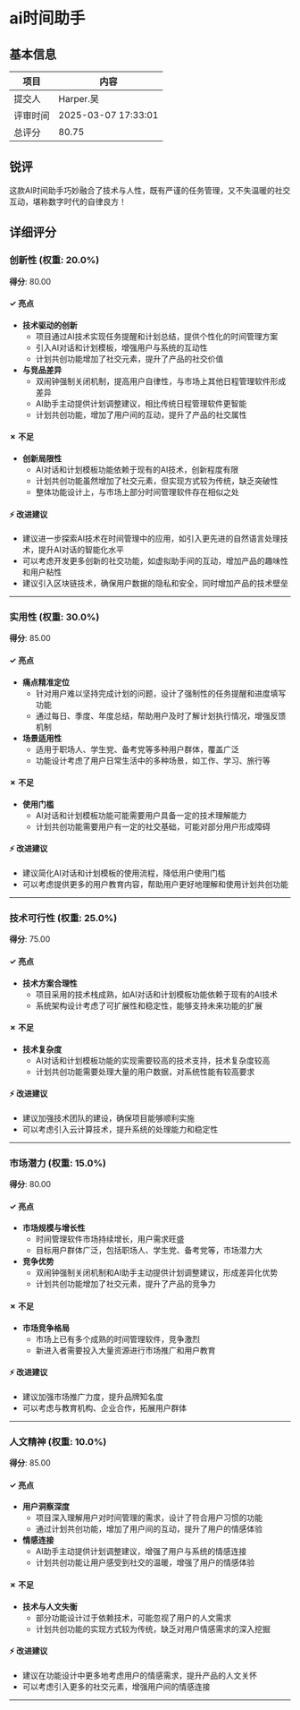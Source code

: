 # ai时间助手

## 基本信息

| 项目 | 内容 |
|------|------|
| 提交人 | Harper.吴 |
| 评审时间 | 2025-03-07 17:33:01 |
| 总评分 | 80.75 |

## 锐评

这款AI时间助手巧妙融合了技术与人性，既有严谨的任务管理，又不失温暖的社交互动，堪称数字时代的自律良方！

## 详细评分

### 创新性 (权重: 20.0%)

**得分**: 80.00

#### ✓ 亮点

* **技术驱动的创新**
  * 项目通过AI技术实现任务提醒和计划总结，提供个性化的时间管理方案
  * 引入AI对话和计划模板，增强用户与系统的互动性
  * 计划共创功能增加了社交元素，提升了产品的社交价值
* **与竞品差异**
  * 双闹钟强制关闭机制，提高用户自律性，与市场上其他日程管理软件形成差异
  * AI助手主动提供计划调整建议，相比传统日程管理软件更智能
  * 计划共创功能，增加了用户间的互动，提升了产品的社交属性

#### ✗ 不足

* **创新局限性**
  * AI对话和计划模板功能依赖于现有的AI技术，创新程度有限
  * 计划共创功能虽然增加了社交元素，但实现方式较为传统，缺乏突破性
  * 整体功能设计上，与市场上部分时间管理软件存在相似之处

#### ⚡ 改进建议

* 建议进一步探索AI技术在时间管理中的应用，如引入更先进的自然语言处理技术，提升AI对话的智能化水平
* 可以考虑开发更多创新的社交功能，如虚拟助手间的互动，增加产品的趣味性和用户粘性
* 建议引入区块链技术，确保用户数据的隐私和安全，同时增加产品的技术壁垒

---

### 实用性 (权重: 30.0%)

**得分**: 85.00

#### ✓ 亮点

* **痛点精准定位**
  * 针对用户难以坚持完成计划的问题，设计了强制性的任务提醒和进度填写功能
  * 通过每日、季度、年度总结，帮助用户及时了解计划执行情况，增强反馈机制
* **场景适用性**
  * 适用于职场人、学生党、备考党等多种用户群体，覆盖广泛
  * 功能设计考虑了用户日常生活中的多种场景，如工作、学习、旅行等

#### ✗ 不足

* **使用门槛**
  * AI对话和计划模板功能可能需要用户具备一定的技术理解能力
  * 计划共创功能需要用户有一定的社交基础，可能对部分用户形成障碍

#### ⚡ 改进建议

* 建议简化AI对话和计划模板的使用流程，降低用户使用门槛
* 可以考虑提供更多的用户教育内容，帮助用户更好地理解和使用计划共创功能

---

### 技术可行性 (权重: 25.0%)

**得分**: 75.00

#### ✓ 亮点

* **技术方案合理性**
  * 项目采用的技术栈成熟，如AI对话和计划模板功能依赖于现有的AI技术
  * 系统架构设计考虑了可扩展性和稳定性，能够支持未来功能的扩展

#### ✗ 不足

* **技术复杂度**
  * AI对话和计划模板功能的实现需要较高的技术支持，技术复杂度较高
  * 计划共创功能需要处理大量的用户数据，对系统性能有较高要求

#### ⚡ 改进建议

* 建议加强技术团队的建设，确保项目能够顺利实施
* 可以考虑引入云计算技术，提升系统的处理能力和稳定性

---

### 市场潜力 (权重: 15.0%)

**得分**: 80.00

#### ✓ 亮点

* **市场规模与增长性**
  * 时间管理软件市场持续增长，用户需求旺盛
  * 目标用户群体广泛，包括职场人、学生党、备考党等，市场潜力大
* **竞争优势**
  * 双闹钟强制关闭机制和AI助手主动提供计划调整建议，形成差异化优势
  * 计划共创功能增加了社交元素，提升了产品的竞争力

#### ✗ 不足

* **市场竞争格局**
  * 市场上已有多个成熟的时间管理软件，竞争激烈
  * 新进入者需要投入大量资源进行市场推广和用户教育

#### ⚡ 改进建议

* 建议加强市场推广力度，提升品牌知名度
* 可以考虑与教育机构、企业合作，拓展用户群体

---

### 人文精神 (权重: 10.0%)

**得分**: 85.00

#### ✓ 亮点

* **用户洞察深度**
  * 项目深入理解用户对时间管理的需求，设计了符合用户习惯的功能
  * 通过计划共创功能，增加了用户间的互动，提升了用户的情感体验
* **情感连接**
  * AI助手主动提供计划调整建议，增强了用户与系统的情感连接
  * 计划共创功能让用户感受到社交的温暖，增强了用户的情感体验

#### ✗ 不足

* **技术与人文失衡**
  * 部分功能设计过于依赖技术，可能忽视了用户的人文需求
  * 计划共创功能的实现方式较为传统，缺乏对用户情感需求的深入挖掘

#### ⚡ 改进建议

* 建议在功能设计中更多地考虑用户的情感需求，提升产品的人文关怀
* 可以考虑引入更多的社交元素，增强用户间的情感连接

---

